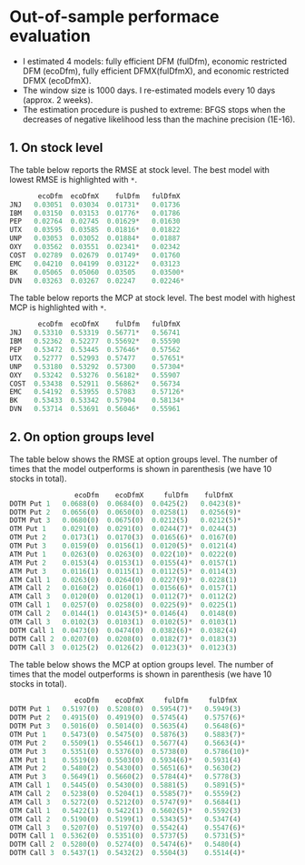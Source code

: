 # Out-of-sample performace evaluation
* I estimated 4 models: fully efficient DFM (fulDfm), economic restricted DFM (ecoDfm), fully efficient DFMX(fulDfmX), and economic restricted DFMX (ecoDfmX).
* The window size is 1000 days. I re-estimated models every 10 days (approx. 2 weeks).
* The estimation procedure is pushed to extreme: BFGS stops when the decreases of negative likelihood less than the machine precision (1E-16).


## 1. On stock level
The table below reports the RMSE at stock level. The best model with lowest RMSE is highlighted with `*`.
```python
       ecoDfm  ecoDfmX    fulDfm   fulDfmX
JNJ   0.03051  0.03034  0.01731*   0.01736
IBM   0.03150  0.03153  0.01776*   0.01786
PEP   0.02764  0.02745  0.01629*   0.01630
UTX   0.03595  0.03585  0.01816*   0.01822
UNP   0.03053  0.03052  0.01884*   0.01887
OXY   0.03562  0.03551  0.02341*   0.02342
COST  0.02789  0.02679  0.01749*   0.01760
EMC   0.04210  0.04199  0.03122*   0.03123
BK    0.05065  0.05060  0.03505    0.03500*
DVN   0.03263  0.03267  0.02247    0.02246*
```

The table below reports the MCP at stock level. The best model with highest MCP is highlighted with `*`.
```python
       ecoDfm  ecoDfmX    fulDfm   fulDfmX
JNJ   0.53310  0.53319  0.56771*   0.56741
IBM   0.52362  0.52277  0.55692*   0.55590
PEP   0.53472  0.53445  0.57646*   0.57562
UTX   0.52777  0.52993  0.57477    0.57651*
UNP   0.53180  0.53292  0.57300    0.57304*
OXY   0.53242  0.53276  0.56182*   0.55907
COST  0.53438  0.52911  0.56862*   0.56734
EMC   0.54192  0.53955  0.57083    0.57126*
BK    0.53433  0.53342  0.57904    0.58134*
DVN   0.53714  0.53691  0.56046*   0.55961
```


## 2. On option groups level 
The table below shows the RMSE at option groups level. The number of times that the model outperforms is shown in parenthesis (we have 10 stocks in total).

```python
                ecoDfm    ecoDfmX     fulDfm    fulDfmX
DOTM Put 1   0.0688(0)  0.0684(0)  0.0425(2)   0.0423(8)*
DOTM Put 2   0.0656(0)  0.0650(0)  0.0258(1)   0.0256(9)*
DOTM Put 3   0.0680(0)  0.0675(0)  0.0212(5)   0.0212(5)*
OTM Put 1    0.0291(0)  0.0291(0)  0.0244(7)*  0.0244(3)
OTM Put 2    0.0173(1)  0.0170(3)  0.0165(6)*  0.0167(0)
OTM Put 3    0.0159(0)  0.0156(1)  0.0120(5)*  0.0121(4)
ATM Put 1    0.0263(0)  0.0263(0)  0.022(10)*  0.0222(0)
ATM Put 2    0.0153(4)  0.0153(1)  0.0155(4)*  0.0157(1)
ATM Put 3    0.0116(1)  0.0115(1)  0.0112(5)*  0.0114(3)
ATM Call 1   0.0263(0)  0.0264(0)  0.0227(9)*  0.0228(1)
ATM Call 2   0.0160(2)  0.0160(1)  0.0156(6)*  0.0157(1)
ATM Call 3   0.0120(0)  0.0120(1)  0.0112(7)*  0.0112(2)
OTM Call 1   0.0257(0)  0.0258(0)  0.0225(9)*  0.0225(1)
OTM Call 2   0.0144(1)  0.0143(5)* 0.0146(4)   0.0148(0)
OTM Call 3   0.0102(3)  0.0103(1)  0.0102(5)*  0.0103(1)
DOTM Call 1  0.0473(0)  0.0474(0)  0.0382(6)*  0.0382(4)
DOTM Call 2  0.0207(0)  0.0208(0)  0.0182(7)*  0.0183(3)
DOTM Call 3  0.0125(2)  0.0126(2)  0.0123(3)*  0.0123(3)

```


The table below shows the MCP at option groups level. The number of times that the model outperforms is shown in parenthesis (we have 10 stocks in total).
```python
                ecoDfm    ecoDfmX     fulDfm     fulDfmX
DOTM Put 1   0.5197(0)  0.5208(0)  0.5954(7)*   0.5949(3)
DOTM Put 2   0.4915(0)  0.4919(0)  0.5745(4)    0.5757(6)*
DOTM Put 3   0.5016(0)  0.5014(0)  0.5635(4)    0.5648(6)*
OTM Put 1    0.5473(0)  0.5475(0)  0.5876(3)    0.5883(7)*
OTM Put 2    0.5509(1)  0.5546(1)  0.5677(4)    0.5663(4)*
OTM Put 3    0.5351(0)  0.5376(0)  0.5738(0)    0.5786(10)*
ATM Put 1    0.5519(0)  0.5503(0)  0.5934(6)*   0.5931(4)
ATM Put 2    0.5480(2)  0.5430(0)  0.5651(6)*   0.5630(2)
ATM Put 3    0.5649(1)  0.5660(2)  0.5784(4)*   0.5778(3)
ATM Call 1   0.5445(0)  0.5430(0)  0.5881(5)    0.5891(5)*
ATM Call 2   0.5238(0)  0.5204(1)  0.5585(7)*   0.5559(2)
ATM Call 3   0.5272(0)  0.5212(0)  0.5747(9)*   0.5684(1)
OTM Call 1   0.5422(1)  0.5422(1)  0.5602(5)*   0.5592(3)
OTM Call 2   0.5190(0)  0.5199(1)  0.5343(5)*   0.5347(4)
OTM Call 3   0.5207(0)  0.5197(0)  0.5542(4)    0.5547(6)*
DOTM Call 1  0.5362(0)  0.5351(0)  0.5737(5)    0.5731(5)*
DOTM Call 2  0.5280(0)  0.5274(0)  0.5474(6)*   0.5480(4)
DOTM Call 3  0.5437(1)  0.5432(2)  0.5504(3)    0.5514(4)*

```